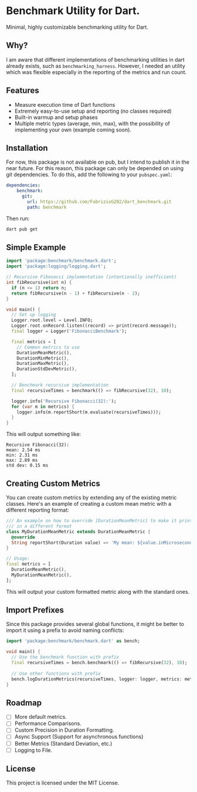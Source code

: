 # Benchmark Utility for Dart.

Minimal, highly customizable benchmarking utility for Dart.

## Why?

I am aware that different implementations of benchmarking utilities in dart already exists, such as `benchmarking_harness`. However, I needed an utility which was flexible especially in the reporting of the metrics and run count.

## Features

- Measure execution time of Dart functions
- Extremely easy-to-use setup and reporting (no classes required)
- Built-in warmup and setup phases
- Multiple metric types (average, min, max), with the possibility of implementing your own (example coming soon).

## Installation

For now, this package is not available on pub, but I intend to publish it in the near future. For this reason, this package can only be depended on using git dependencies. To do this, add the following to your `pubspec.yaml`:

```yaml
dependencies:
    benchmark: 
      git:
        url: https://github.com/FabrizioG202/dart_benchmark.git
        path: benchmark
```

Then run:

```bash
dart pub get
```

## Simple Example

```dart
import 'package:benchmark/benchmark.dart';
import 'package:logging/logging.dart';

// Recursive Fibonacci implementation (intentionally inefficient)
int fibRecursive(int n) {
  if (n <= 1) return n;
  return fibRecursive(n - 1) + fibRecursive(n - 2);
}

void main() {
  // Set up logging
  Logger.root.level = Level.INFO;
  Logger.root.onRecord.listen((record) => print(record.message));
  final logger = Logger('FibonacciBenchmark');

  final metrics = [
    // Common metrics to use
    DurationMeanMetric(),
    DurationMinMetric(),
    DurationMaxMetric(),
    DurationStdDevMetric(),
  ];

  // Benchmark recursive implementation
  final recursiveTimes = benchmark(() => fibRecursive(32), 10);

  logger.info('Recursive Fibonacci(32):');
  for (var m in metrics) {
    logger.info(m.reportShort(m.evaluate(recursiveTimes)));
  }
}
```

This will output something like:
```
Recursive Fibonacci(32):
mean: 2.54 ms
min: 2.31 ms
max: 2.89 ms
std dev: 0.15 ms
```

## Creating Custom Metrics

You can create custom metrics by extending any of the existing metric classes. Here's an example of creating a custom mean metric with a different reporting format:

```dart
/// An example on how to override [DurationMeanMetric] to make it print
/// in a different format
class MyDurationMeanMetric extends DurationMeanMetric {
  @override
  String reportShort(Duration value) => 'My mean: ${value.inMicroseconds} μs';
}

// Usage:
final metrics = [
  DurationMeanMetric(),
  MyDurationMeanMetric(),
];
```

This will output your custom formatted metric along with the standard ones.

## Import Prefixes

Since this package provides several global functions, it might be better to import it using a prefix to avoid naming conflicts:

```dart
import 'package:benchmark/benchmark.dart' as bench;

void main() {
  // Use the benchmark function with prefix
  final recursiveTimes = bench.benchmark(() => fibRecursive(32), 10);
  
  // Use other functions with prefix
  bench.logDurationMetrics(recursiveTimes, logger: logger, metrics: metrics);
}
```

## Roadmap
- [ ] More default metrics.
- [ ] Performance Comparisons.
- [ ] Custom Precision in Duration Formatting.
- [ ] Async Support (Support for asynchronous functions)
- [ ] Better Metrics (Standard Deviation, etc.)
- [ ] Logging to File. 

## License

This project is licensed under the MIT License.
